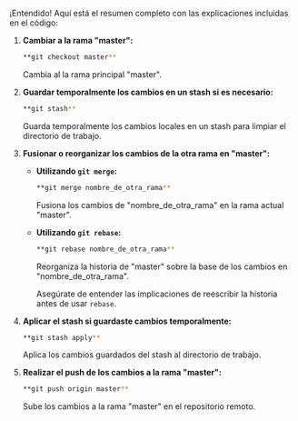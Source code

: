 ¡Entendido! Aquí está el resumen completo con las explicaciones incluidas en el código:

1. **Cambiar a la rama "master":**
   ```bash
   **git checkout master**
   ```

   Cambia al la rama principal "master".

2. **Guardar temporalmente los cambios en un stash si es necesario:**
   ```bash
   **git stash**
   ```

   Guarda temporalmente los cambios locales en un stash para limpiar el directorio de trabajo.

3. **Fusionar o reorganizar los cambios de la otra rama en "master":**
   - **Utilizando `git merge`:**
     ```bash
     **git merge nombre_de_otra_rama**
     ```
     Fusiona los cambios de "nombre_de_otra_rama" en la rama actual "master".
   - **Utilizando `git rebase`:**
     ```bash
     **git rebase nombre_de_otra_rama**
     ```
     Reorganiza la historia de "master" sobre la base de los cambios en "nombre_de_otra_rama".

     Asegúrate de entender las implicaciones de reescribir la historia antes de usar `rebase`.

4. **Aplicar el stash si guardaste cambios temporalmente:**
   ```bash
   **git stash apply**
   ```

   Aplica los cambios guardados del stash al directorio de trabajo.

5. **Realizar el push de los cambios a la rama "master":**
   ```bash
   **git push origin master**
   ```

   Sube los cambios a la rama "master" en el repositorio remoto.

